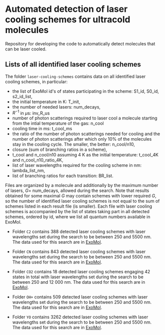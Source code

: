 # Automated detection of laser cooling schemes for ultracold molecules
Repository for developing the code to automatically detect molecules that can be laser cooled.

## Lists of all identified laser cooling schemes

The folder `laser-cooling-schemes` contains data on all identified laser cooling schemes, in particular:
- the list of ExoMol id's of states participating in the scheme: S1_id, S0_id, s2_id_list, 
- the initial temperature in K: T_init,
- the number of needed lasers: num_decays,
- $R^{-1}$ in $\mu \mathrm{s}$: inv_R_us
- number of photon scatterings required to laser cool a molecule starting from the intial temperature of the gas: n_cool
- cooling time in ms: t_cool_ms
- the ratio of the number of photon scatterings needed for cooling and the number of photon scatterings after which only 10\% of the molecules stay in the cooling cycle. The smaller, the better: n_cool/n10,
- closure (sum of branching ratios in a scheme),
- t_cool and n_cool/n10 assuming 4 K as the initial temperature: t_cool_4K and n_cool_n10_ratio_4K,
- list of laser wavelengths required for the cooling scheme in nm: lambda_list_nm,
- list of branching ratios for each transition: BR_list.

Files are organized by a molecule and additionally by the maximum number of lasers, $G=$ num_decays, allowed during the search. Note that results obtained for some maximal $G$ may contain schemes with lower required $G$, so the number of identified laser cooling schemes is not equal to the sum of schemes listed in each result file (is smaller). Each file with laser cooling schemes is accompanied by the list of states taking part in all detected schemes, ordered by id, where we list all quantum numbers available in ExoMol.

- Folder `C2` contains 388 detected laser cooling schemes with laser wavelengths set during the search to be between 250 and 5500 nm. The data used for this search are in [ExoMol](https://www.exomol.com/data/molecules/C2/12C2/8states/).

- Folder `CN` contains 843 detected laser cooling schemes with laser wavelengths set during the search to be between 250 and 5500 nm. The data used for this search are in [ExoMol](https://www.exomol.com/data/molecules/CN/12C-14N/Trihybrid/).

- Folder `CO2` contains 18 detected laser cooling schemes engaging 42 states in total with laser wavelengths set during the search to be between 250 and 12 000 nm. The data used for this search are in [ExoMol](https://www.exomol.com/data/molecules/CO2/12C-16O2/UCL-4000/).

- Folder `OH+` contains 509 detected laser cooling schemes with laser wavelengths set during the search to be between 250 and 5500 nm. The data used for this search are in [ExoMol](https://www.exomol.com/data/molecules/OH_p/16O-1H_p/MoLLIST/).

- Folder `YO` contains 3262 detected laser cooling schemes with laser wavelengths set during the search to be between 250 and 5500 nm. The data used for this search are in [ExoMol](https://www.exomol.com/data/molecules/YO/89Y-16O/BRYTS/).